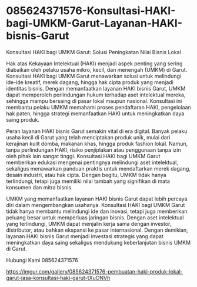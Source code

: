 # 085624371576-Konsultasi-HAKI-bagi-UMKM-Garut-Layanan-HAKI-bisnis-Garut
Konsultasi HAKI bagi UMKM Garut: Solusi Peningkatan Nilai Bisnis Lokal

Hak atas Kekayaan Intelektual (HAKI) menjadi aspek penting yang sering diabaikan oleh pelaku usaha mikro, kecil, dan menengah (UMKM) di Garut. Konsultasi HAKI bagi UMKM Garut menawarkan solusi untuk melindungi ide-ide kreatif, merek dagang, hingga hak cipta produk yang menjadi identitas bisnis. Dengan memanfaatkan layanan HAKI bisnis Garut, UMKM dapat memperoleh perlindungan hukum terhadap aset intelektual mereka, sehingga mampu bersaing di pasar lokal maupun nasional. Konsultasi ini membantu pelaku UMKM memahami proses pendaftaran HAKI, pengelolaan hak paten, hingga strategi memanfaatkan HAKI untuk meningkatkan daya saing produk.

Peran layanan HAKI bisnis Garut semakin vital di era digital. Banyak pelaku usaha kecil di Garut yang telah menciptakan produk unik, mulai dari kerajinan kulit domba, makanan khas, hingga produk fashion lokal. Namun, tanpa perlindungan HAKI, risiko penjiplakan atau penggunaan tanpa izin oleh pihak lain sangat tinggi. Konsultasi HAKI bagi UMKM Garut memberikan edukasi mengenai pentingnya melindungi aset intelektual, sekaligus menawarkan panduan praktis untuk mendaftarkan merek dagang, desain industri, atau hak cipta. Dengan begitu, UMKM tidak hanya terlindungi, tetapi juga memiliki nilai tambah yang signifikan di mata konsumen dan mitra bisnis.

UMKM yang memanfaatkan layanan HAKI bisnis Garut dapat lebih percaya diri dalam mengembangkan usahanya. Konsultasi HAKI bagi UMKM Garut tidak hanya membantu melindungi ide dan inovasi, tetapi juga memberikan peluang besar untuk memperluas jaringan bisnis. Dengan aset intelektual yang terlindungi, UMKM dapat menjalin kerja sama dengan investor, distributor, atau bahkan ekspansi ke pasar internasional. Dengan demikian, layanan HAKI bisnis Garut menjadi investasi strategis yang dapat meningkatkan daya saing sekaligus mendukung keberlanjutan bisnis UMKM di Garut.


Hubungi Kami
085624371576

https://imgur.com/gallery/085624371576-pembuatan-haki-produk-lokal-garut-jasa-konsultasi-haki-garut-tXuONVh

